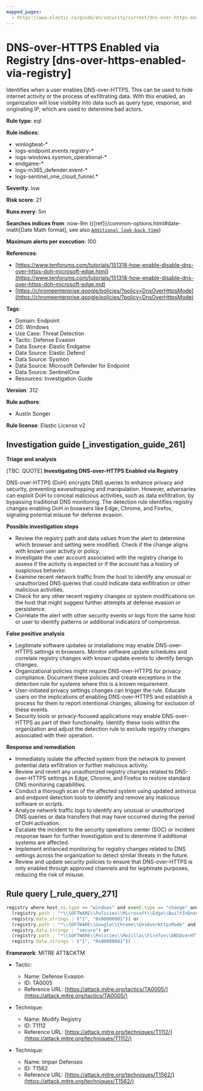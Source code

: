 ```yaml
---
mapped_pages:
  - https://www.elastic.co/guide/en/security/current/dns-over-https-enabled-via-registry.html
---
```


# DNS-over-HTTPS Enabled via Registry [dns-over-https-enabled-via-registry]

Identifies when a user enables DNS-over-HTTPS. This can be used to hide internet activity or the process of exfiltrating data. With this enabled, an organization will lose visibility into data such as query type, response, and originating IP, which are used to determine bad actors.

**Rule type**: eql

**Rule indices**:

* winlogbeat-*
* logs-endpoint.events.registry-*
* logs-windows.sysmon_operational-*
* endgame-*
* logs-m365_defender.event-*
* logs-sentinel_one_cloud_funnel.*

**Severity**: low

**Risk score**: 21

**Runs every**: 5m

**Searches indices from**: now-9m ({{ref}}/common-options.html#date-math[Date Math format], see also [`Additional look-back time`](docs-content://solutions/security/detect-and-alert/create-detection-rule.md#rule-schedule))

**Maximum alerts per execution**: 100

**References**:

* [https://www.tenforums.com/tutorials/151318-how-enable-disable-dns-over-https-doh-microsoft-edge.html](https://www.tenforums.com/tutorials/151318-how-enable-disable-dns-over-https-doh-microsoft-edge.md)
* [https://chromeenterprise.google/policies/?policy=DnsOverHttpsMode](https://chromeenterprise.google/policies/?policy=DnsOverHttpsMode)

**Tags**:

* Domain: Endpoint
* OS: Windows
* Use Case: Threat Detection
* Tactic: Defense Evasion
* Data Source: Elastic Endgame
* Data Source: Elastic Defend
* Data Source: Sysmon
* Data Source: Microsoft Defender for Endpoint
* Data Source: SentinelOne
* Resources: Investigation Guide

**Version**: 312

**Rule authors**:

* Austin Songer

**Rule license**: Elastic License v2

## Investigation guide [_investigation_guide_261]

**Triage and analysis**

[TBC: QUOTE]
**Investigating DNS-over-HTTPS Enabled via Registry**

DNS-over-HTTPS (DoH) encrypts DNS queries to enhance privacy and security, preventing eavesdropping and manipulation. However, adversaries can exploit DoH to conceal malicious activities, such as data exfiltration, by bypassing traditional DNS monitoring. The detection rule identifies registry changes enabling DoH in browsers like Edge, Chrome, and Firefox, signaling potential misuse for defense evasion.

**Possible investigation steps**

* Review the registry path and data values from the alert to determine which browser and setting were modified. Check if the change aligns with known user activity or policy.
* Investigate the user account associated with the registry change to assess if the activity is expected or if the account has a history of suspicious behavior.
* Examine recent network traffic from the host to identify any unusual or unauthorized DNS queries that could indicate data exfiltration or other malicious activities.
* Check for any other recent registry changes or system modifications on the host that might suggest further attempts at defense evasion or persistence.
* Correlate the alert with other security events or logs from the same host or user to identify patterns or additional indicators of compromise.

**False positive analysis**

* Legitimate software updates or installations may enable DNS-over-HTTPS settings in browsers. Monitor software update schedules and correlate registry changes with known update events to identify benign changes.
* Organizational policies might require DNS-over-HTTPS for privacy compliance. Document these policies and create exceptions in the detection rule for systems where this is a known requirement.
* User-initiated privacy settings changes can trigger the rule. Educate users on the implications of enabling DNS-over-HTTPS and establish a process for them to report intentional changes, allowing for exclusion of these events.
* Security tools or privacy-focused applications may enable DNS-over-HTTPS as part of their functionality. Identify these tools within the organization and adjust the detection rule to exclude registry changes associated with their operation.

**Response and remediation**

* Immediately isolate the affected system from the network to prevent potential data exfiltration or further malicious activity.
* Review and revert any unauthorized registry changes related to DNS-over-HTTPS settings in Edge, Chrome, and Firefox to restore standard DNS monitoring capabilities.
* Conduct a thorough scan of the affected system using updated antivirus and endpoint detection tools to identify and remove any malicious software or scripts.
* Analyze network traffic logs to identify any unusual or unauthorized DNS queries or data transfers that may have occurred during the period of DoH activation.
* Escalate the incident to the security operations center (SOC) or incident response team for further investigation and to determine if additional systems are affected.
* Implement enhanced monitoring for registry changes related to DNS settings across the organization to detect similar threats in the future.
* Review and update security policies to ensure that DNS-over-HTTPS is only enabled through approved channels and for legitimate purposes, reducing the risk of misuse.


## Rule query [_rule_query_271]

```js
registry where host.os.type == "windows" and event.type == "change" and
  (registry.path : "*\\SOFTWARE\\Policies\\Microsoft\\Edge\\BuiltInDnsClientEnabled" and
  registry.data.strings : ("1", "0x00000001")) or
  (registry.path : "*\\SOFTWARE\\Google\\Chrome\\DnsOverHttpsMode" and
  registry.data.strings : "secure") or
  (registry.path : "*\\SOFTWARE\\Policies\\Mozilla\\Firefox\\DNSOverHTTPS" and
  registry.data.strings : ("1", "0x00000001"))
```

**Framework**: MITRE ATT&CKTM

* Tactic:

    * Name: Defense Evasion
    * ID: TA0005
    * Reference URL: [https://attack.mitre.org/tactics/TA0005/](https://attack.mitre.org/tactics/TA0005/)

* Technique:

    * Name: Modify Registry
    * ID: T1112
    * Reference URL: [https://attack.mitre.org/techniques/T1112/](https://attack.mitre.org/techniques/T1112/)

* Technique:

    * Name: Impair Defenses
    * ID: T1562
    * Reference URL: [https://attack.mitre.org/techniques/T1562/](https://attack.mitre.org/techniques/T1562/)



